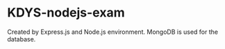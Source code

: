 # KDYS-nodejs-exam
Created by Express.js and Node.js environment. MongoDB is used for the database.
